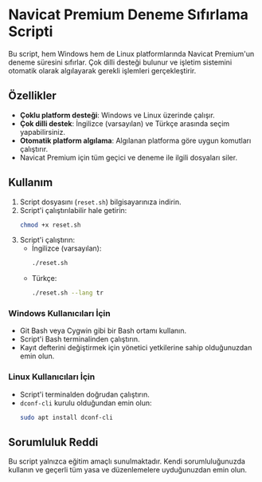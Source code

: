 
# Navicat Premium Deneme Sıfırlama Scripti

Bu script, hem Windows hem de Linux platformlarında Navicat Premium'un deneme süresini sıfırlar. Çok dilli desteği bulunur ve işletim sistemini otomatik olarak algılayarak gerekli işlemleri gerçekleştirir.

## Özellikler
- **Çoklu platform desteği**: Windows ve Linux üzerinde çalışır.
- **Çok dilli destek**: İngilizce (varsayılan) ve Türkçe arasında seçim yapabilirsiniz.
- **Otomatik platform algılama**: Algılanan platforma göre uygun komutları çalıştırır.
- Navicat Premium için tüm geçici ve deneme ile ilgili dosyaları siler.

## Kullanım
1. Script dosyasını (`reset.sh`) bilgisayarınıza indirin.
2. Script'i çalıştırılabilir hale getirin:
   ```bash
   chmod +x reset.sh
   ```
3. Script'i çalıştırın:
   - İngilizce (varsayılan):
     ```bash
     ./reset.sh
     ```
   - Türkçe:
     ```bash
     ./reset.sh --lang tr
     ```

### Windows Kullanıcıları İçin
- Git Bash veya Cygwin gibi bir Bash ortamı kullanın.
- Script'i Bash terminalinden çalıştırın.
- Kayıt defterini değiştirmek için yönetici yetkilerine sahip olduğunuzdan emin olun.

### Linux Kullanıcıları İçin
- Script'i terminalden doğrudan çalıştırın.
- `dconf-cli` kurulu olduğundan emin olun:
  ```bash
  sudo apt install dconf-cli
  ```

## Sorumluluk Reddi
Bu script yalnızca eğitim amaçlı sunulmaktadır. Kendi sorumluluğunuzda kullanın ve geçerli tüm yasa ve düzenlemelere uyduğunuzdan emin olun.
